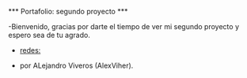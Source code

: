 *** Portafolio: segundo proyecto ***


-Bienvenido, gracias por darte el tiempo de ver mi segundo proyecto  y espero sea de tu agrado.


- [redes:]( www.linkedin.com/in/alejandro-viveros-hernández-7897b5243)


- por ALejandro Viveros (AlexViher).
 
  

